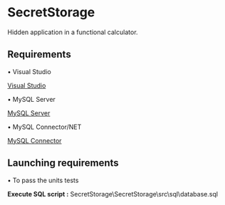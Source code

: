 # SecretStorage

Hidden application in a functional calculator.  

## Requirements

• Visual Studio

[Visual Studio](https://visualstudio.microsoft.com/fr/)  

• MySQL Server  

[MySQL Server](https://dev.mysql.com/downloads/mysql/)  

• MySQL Connector/NET  

[MySQL Connector](https://dev.mysql.com/downloads/connector/net/)  

## Launching requirements

• To pass the units tests 

**Execute SQL script :** SecretStorage\SecretStorage\src\sql\database.sql  
